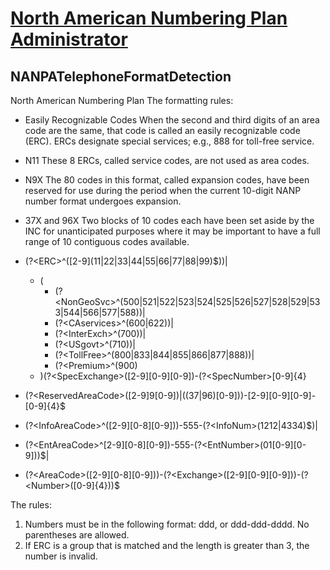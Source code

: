 # [North American Numbering Plan Administrator](https://nationalnanpa.com/)

## NANPATelephoneFormatDetection
North American Numbering Plan 
The formatting rules:

- Easily Recognizable Codes	When the second and third digits of an area code are the same, that code is called an easily recognizable code (ERC). ERCs designate special services; e.g., 888 for toll-free service.
- N11	These 8 ERCs, called service codes, are not used as area codes.
- N9X	The 80 codes in this format, called expansion codes, have been reserved for use during the period when the current 10-digit NANP number format undergoes expansion.
- 37X and 96X	Two blocks of 10 codes each have been set aside by the INC for unanticipated purposes where it may be important to have a full range of 10 contiguous codes available.

- (?\<ERC\>^(\[2-9\](11|22|33|44|55|66|77|88|99)$))|
  - (
    - (?\<NonGeoSvc\>^(500|521|522|523|524|525|526|527|528|529|533|544|566|577|588))|
    - (?\<CAservices\>^(600|622))|
    - (?\<InterExch\>^(700))|
    - (?\<USgovt\>^(710))|
    - (?\<TollFree\>^(800|833|844|855|866|877|888))|
    - (?\<Premium\>^(900)
  - )(?\<SpecExchange\>(\[2-9\]\[0-9\]\[0-9\])-(?\<SpecNumber\>\[0-9\]{4}
- (?\<ReservedAreaCode\>(\[2-9\]9\[0-9\])|((37|96)\[0-9\]))-\[2-9\]\[0-9\]\[0-9\]-\[0-9\]\{4\}$
- (?\<InfoAreaCode\>^(\[2-9\]\[0-8\]\[0-9\]))-555-(?\<InfoNum\>(1212|4334)$)|
- (?\<EntAreaCode\>^\[2-9\]\[0-8\]\[0-9\])-555-(?\<EntNumber>(01\[0-9\]\[0-9\]))$|
- (?\<AreaCode\>(\[2-9\]\[0-8\]\[0-9\]))-(?\<Exchange>(\[2-9\]\[0-9\]\[0-9\]))-(?\<Number\>(\[0-9\]\{4\}))$

The rules:

1. Numbers must be in the following format: ddd, or ddd-ddd-dddd. No parentheses are allowed. 
2. If ERC is a group that is matched and the length is greater than 3, the number is invalid. 

